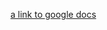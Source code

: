 [a link to google docs](https://docs.google.com/document/d/1t1bUO0TSyzCIg1D3FT1M63beETcMIQX_jSEnCth171k/edit#)
